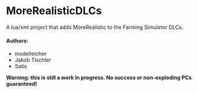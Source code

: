 MoreRealisticDLCs
=================

A lua/xml project that adds MoreRealistic to the Farming Simulator DLCs.

#### Authors:
* modelleicher
* Jakob Tischler
* Satis


**Warning: this is still a work in progress. No success or non-exploding PCs guaranteed!**
